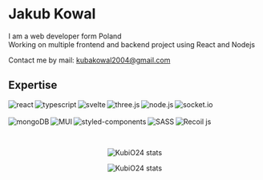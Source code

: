 <h1>Jakub Kowal</h1>

I am a web developer form Poland
<br>
Working on multiple frontend and backend project using React and Nodejs

Contact me by mail: kubakowal2004@gmail.com

<h2>Expertise</h2>
<a href="https://reactjs.org/"> <img align="left" alt="react" src="https://img.shields.io/badge/React-20232A.svg?&style=for-the-badge&logo=react&logoColor=61DAFB" /> </a>
<a href="https://www.typescriptlang.org/"> <img align="left" alt="typescript" src="https://img.shields.io/badge/typescript-3178C6.svg?&style=for-the-badge&logo=typescript&logoColor=FFFFFF" /> </a>
<a href="https://svelte.dev/"> <img align="left" alt="svelte" src="https://img.shields.io/badge/Svelte-FF3E00.svg?&style=for-the-badge&logo=svelte&logoColor=white" /> </a>
<a href="https://threejs.org/"> <img align="left" alt="three.js" src="https://img.shields.io/badge/Three.js-000000.svg?&style=for-the-badge&logo=three.js&logoColor=white" /> </a>
<a href="https://nodejs.org/"> <img align="left" alt="node.js" src="https://img.shields.io/badge/node.js-43853D.svg?&style=for-the-badge&logo=node.js&logoColor=white" /> </a>
<a href="https://socket.io/"> <img align="left" alt="socket.io" src="https://img.shields.io/badge/Socket.io-EDEDED.svg?&style=for-the-badge&logo=socket.io&logoColor=010101" /> </a>
<br><br>
<a href="https://www.mongodb.com/"> <img align="left" alt="mongoDB" src="https://img.shields.io/badge/MongoDB-001E2B.svg?&style=for-the-badge&logo=mongodb&logoColor=00ED64" /> </a>
<a href="https://mui.com/"> <img align="left" alt="MUI" src="https://img.shields.io/badge/MUI-001E3C.svg?&style=for-the-badge&logo=mui&logoColor=007FFF" /> </a>
<a href="https://styled-components.com/"> <img align="left" alt="styled-components" src="https://img.shields.io/badge/styled%20components-E28584.svg?&style=for-the-badge&logo=styled-components&logoColor=FDD664" /> </a>
<a href="https://sass-lang.com/"> <img align="left" alt="SASS" src="https://img.shields.io/badge/sass-CD669A.svg?&style=for-the-badge&logo=sass&logoColor=FFFFFF" /> </a>
<a href="https://recoiljs.org/"> <img align="left" alt="Recoil js" src="https://img.shields.io/badge/Recoil-3578E5.svg?&style=for-the-badge" /> </a>

<br/><br/>

<p align="center">
  <img align="center" src="https://github-readme-stats.vercel.app/api?username=kubio24&show_icons=true&theme=dracula" alt="KubiO24 stats" />
</p>

<p align="center">
  <img align="center" src="https://github-readme-streak-stats.herokuapp.com?user=kubio24&theme=dracula" alt="KubiO24 stats" />
</p>

